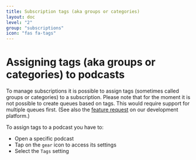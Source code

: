 ```yaml
---
title: Subscription tags (aka groups or categories)
layout: doc
level: "2"
group: "subscriptions"
icon: "fas fa-tags"
---
```


# Assigning tags (aka groups or categories) to podcasts

To manage subscriptions it is possible to assign tags (sometimes called groups or categories) to a subscription.
Please note that for the moment it is not possible to create queues based on tags. This would require support for multiple queues first. (See also the [feature request](https://github.com/AntennaPod/AntennaPod/issues/2648) on our development platform.)

To assign tags to a podcast you have to:
- Open a specific podcast
- Tap on the `gear` icon to access its settings
- Select the `Tags` setting
